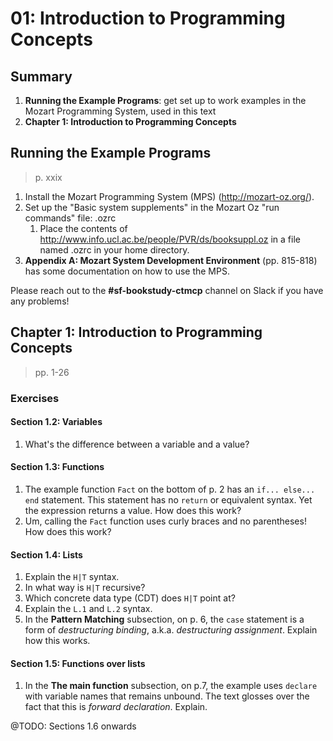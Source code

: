 # 01: Introduction to Programming Concepts

## Summary
1. **Running the Example Programs**: get set up to work examples in the Mozart Programming System, used in this text
2. **Chapter 1: Introduction to Programming Concepts**

## Running the Example Programs
> p. xxix

1. Install the Mozart Programming System (MPS) (http://mozart-oz.org/).
2. Set up the "Basic system supplements" in the Mozart Oz "run commands" file: .ozrc
   1. Place the contents of http://www.info.ucl.ac.be/people/PVR/ds/booksuppl.oz in a file named .ozrc in your home directory.
3. **Appendix A: Mozart System Development Environment** (pp. 815-818) has some documentation on how to use the MPS.

Please reach out to the **#sf-bookstudy-ctmcp** channel on Slack if you have any problems!

## Chapter 1: Introduction to Programming Concepts
> pp. 1-26

### Exercises
#### Section 1.2: Variables
1. What's the difference between a variable and a value?
#### Section 1.3: Functions 
1. The example function `Fact` on the bottom of p. 2 has an `if... else... end` statement. This statement has no `return` or equivalent syntax. Yet the expression returns a value. How does this work?
2. Um, calling the `Fact` function uses curly braces and no parentheses! How does this work?
#### Section 1.4: Lists
1. Explain the `H|T` syntax.
2. In what way is `H|T` recursive?
3. Which concrete data type (CDT) does `H|T` point at?
4. Explain the `L.1` and `L.2` syntax.
5. In the **Pattern Matching** subsection, on p. 6, the `case` statement is a form of *destructuring binding*, a.k.a. *destructuring assignment*. Explain how this works.
#### Section 1.5: Functions over lists
1. In the **The main function** subsection, on p.7, the example uses `declare` with variable names that remains unbound. The text glosses over the fact that this is *forward declaration*. Explain.

@TODO:
Sections 1.6 onwards

